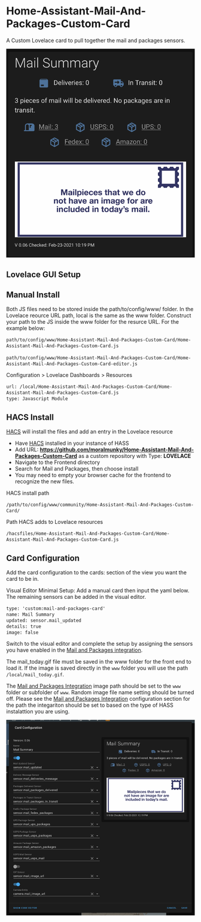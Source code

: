 # Home-Assistant-Mail-And-Packages-Custom-Card
A Custom Lovelace card to pull together the mail and packages sensors.

<img src="https://github.com/moralmunky/Home-Assistant-Mail-And-Packages-Custom-Card/blob/master/img/card-image.png?raw=true" alt="Preview of card" />

## Lovelace GUI Setup

## Manual Install
Both JS files need to be stored inside the path/to/config/www/ folder. In the Lovelace reource URL path, local is the same as the www folder. Construct your path to the JS inside the www folder for the resurce URL. For the example below:
```
path/to/config/www/Home-Assistant-Mail-And-Packages-Custom-Card/Home-Assistant-Mail-And-Packages-Custom-Card.js

path/to/config/www/Home-Assistant-Mail-And-Packages-Custom-Card/Home-Assistant-Mail-And-Packages-Custom-Card-editor.js
```
Configuration > Lovelace Dashboards > Resources

```
url: /local/Home-Assistant-Mail-And-Packages-Custom-Card/Home-Assistant-Mail-And-Packages-Custom-Card.js
type: Javascript Module
```

## HACS Install

[HACS](https://hacs.xyz) will install the files and add an entry in the Lovelace resource
* Have [HACS](https://hacs.xyz) installed in your instance of HASS
* Add URL: **https://github.com/moralmunky/Home-Assistant-Mail-And-Packages-Custom-Card** as a custom repository with Type: **LOVELACE**
* Navigate to the Frontend directory
* Search for Mail and Packages, then choose install
* You may need to empty your browser cache for the frontend to recognize the new files.

HACS install path
```
/path/to/config/www/community/Home-Assistant-Mail-And-Packages-Custom-Card/
```
Path HACS adds to Lovelace resources
```
/hacsfiles/Home-Assistant-Mail-And-Packages-Custom-Card/Home-Assistant-Mail-And-Packages-Custom-Card.js
```

## Card Configuration
Add the card configuration to the cards: section of the view you want the card to be in.

Visual Editor Minimal Setup:
Add a manual card then input the yaml below. The remaining sensors can be added in the visual editor.
```
type: 'custom:mail-and-packages-card'
name: Mail Summary
updated: sensor.mail_updated
details: true
image: false
```
Switch to the visual editor and complete the setup by assigning the sensors you have enabled in the [Mail and Packages integration](https://github.com/moralmunky/Home-Assistant-Mail-And-Packages).

The mail_today.gif file must be saved in the www folder for the front end to load it. If the image is saved directly in the `www` folder you will use the path `/local/mail_today.gif`. 

The [Mail and Packages Integration](https://github.com/moralmunky/Home-Assistant-Mail-And-Packages/wiki/Configuration-and-Email-Settings#configuration) image path should be set to the `www` folder or subfolder of `www`. Random image file name setting should be turned off. Please see the [Mail and Packages Integration](https://github.com/moralmunky/Home-Assistant-Mail-And-Packages/wiki/Configuration-and-Email-Settings#configuration) configuration section for the path the integariton should be set to based on the type of HASS instalattion you are using.

<img src="https://github.com/moralmunky/Home-Assistant-Mail-And-Packages-Custom-Card/blob/master/img/visual-editor.png?raw=true" alt="Preview of visual-editor" />
